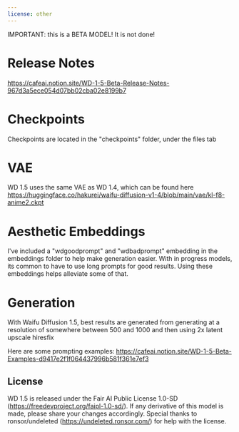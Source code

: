 ```yaml
---
license: other
---
```


IMPORTANT: this is a BETA MODEL! It is not done!

# Release Notes
https://cafeai.notion.site/WD-1-5-Beta-Release-Notes-967d3a5ece054d07bb02cba02e8199b7

# Checkpoints
Checkpoints are located in the "checkpoints" folder, under the files tab

# VAE
WD 1.5 uses the same VAE as WD 1.4, which can be found here https://huggingface.co/hakurei/waifu-diffusion-v1-4/blob/main/vae/kl-f8-anime2.ckpt

# Aesthetic Embeddings
I've included a "wdgoodprompt" and "wdbadprompt" embedding in the embeddings folder to help make generation easier. With in progress models, its common to have to use long prompts for good results. Using these embeddings helps alleviate some of that.
 
# Generation
With Waifu Diffusion 1.5, best results are generated from generating at a resolution of somewhere between 500 and 1000 and then using 2x latent upscale hiresfix

Here are some prompting examples: https://cafeai.notion.site/WD-1-5-Beta-Examples-d9417e2f1f064437996b581f361e7ef3

## License
WD 1.5 is released under the Fair AI Public License 1.0-SD (https://freedevproject.org/faipl-1.0-sd/). If any derivative of this model is made, please share your changes accordingly. Special thanks to ronsor/undeleted (https://undeleted.ronsor.com/) for help with the license.

